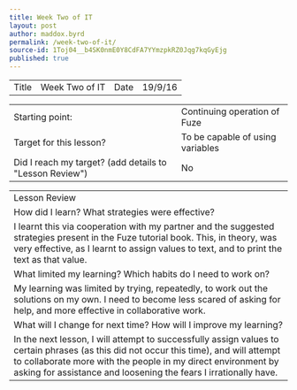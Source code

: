 ```yaml
---
title: Week Two of IT
layout: post
author: maddox.byrd
permalink: /week-two-of-it/
source-id: 1Toj04__b4SK0nmE0Y8CdFA7YYmzpkRZ0Jqg7kqGyEjg
published: true
---
```

<table>
  <tr>
    <td>Title</td>
    <td>Week Two of IT</td>
    <td>Date</td>
    <td>19/9/16</td>
  </tr>
</table>


<table>
  <tr>
    <td>Starting point:</td>
    <td>Continuing operation of Fuze</td>
  </tr>
  <tr>
    <td>Target for this lesson?</td>
    <td>To be capable of using variables</td>
  </tr>
  <tr>
    <td>Did I reach my target? 
(add details to "Lesson Review")</td>
    <td>No</td>
  </tr>
</table>


<table>
  <tr>
    <td>Lesson Review</td>
  </tr>
  <tr>
    <td>How did I learn? What strategies were effective? </td>
  </tr>
  <tr>
    <td>I learnt this via cooperation with my partner and the suggested strategies present in the Fuze tutorial book. This, in theory, was very effective, as I learnt to assign values to text, and to print the text as that value.</td>
  </tr>
  <tr>
    <td>What limited my learning? Which habits do I need to work on? </td>
  </tr>
  <tr>
    <td>My learning was limited by trying, repeatedly, to work out the solutions on my own. I need to become less scared of asking for help, and more effective in collaborative work. </td>
  </tr>
  <tr>
    <td>What will I change for next time? How will I improve my learning?</td>
  </tr>
  <tr>
    <td>In the next lesson, I will attempt to successfully assign values to certain phrases (as this did not occur this time), and will attempt to collaborate more with the people in my direct environment by asking for assistance and loosening the fears I irrationally have. </td>
  </tr>
</table>


